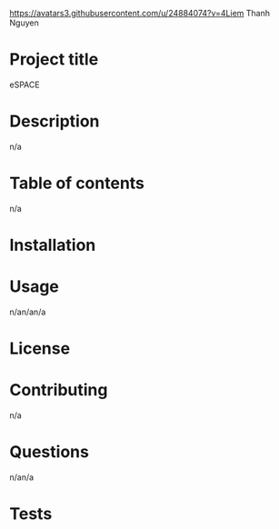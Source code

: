https://avatars3.githubusercontent.com/u/24884074?v=4Liem Thanh Nguyen
# Project title

eSPACE
# Description

n/a
# Table of contents

n/a
# Installation


# Usage

n/an/an/a
# License


# Contributing

n/a
# Questions

n/an/a
# Tests

